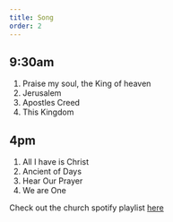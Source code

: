 ```yaml
---
title: Song
order: 2
---
```

## 9:30am
1. Praise my soul, the King of heaven
2. Jerusalem
3. Apostles Creed
4. This Kingdom

## 4pm
1. All I have is Christ
2. Ancient of Days
3. Hear Our Prayer
4. We are One

Check out the church spotify playlist [here](https://open.spotify.com/playlist/3gh0ZKXkJBDbNEnZqJJDXj?si=0908aa3f87544643)
